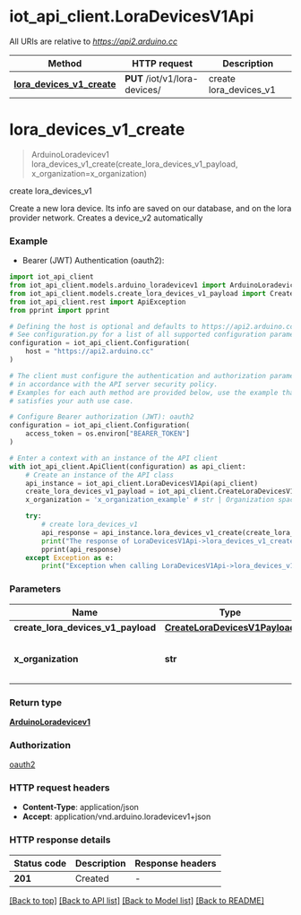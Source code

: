 # iot_api_client.LoraDevicesV1Api

All URIs are relative to *https://api2.arduino.cc*

Method | HTTP request | Description
------------- | ------------- | -------------
[**lora_devices_v1_create**](LoraDevicesV1Api.md#lora_devices_v1_create) | **PUT** /iot/v1/lora-devices/ | create lora_devices_v1


# **lora_devices_v1_create**
> ArduinoLoradevicev1 lora_devices_v1_create(create_lora_devices_v1_payload, x_organization=x_organization)

create lora_devices_v1

Create a new lora device. Its info are saved on our database, and on the lora provider network. Creates a device_v2 automatically

### Example

* Bearer (JWT) Authentication (oauth2):

```python
import iot_api_client
from iot_api_client.models.arduino_loradevicev1 import ArduinoLoradevicev1
from iot_api_client.models.create_lora_devices_v1_payload import CreateLoraDevicesV1Payload
from iot_api_client.rest import ApiException
from pprint import pprint

# Defining the host is optional and defaults to https://api2.arduino.cc
# See configuration.py for a list of all supported configuration parameters.
configuration = iot_api_client.Configuration(
    host = "https://api2.arduino.cc"
)

# The client must configure the authentication and authorization parameters
# in accordance with the API server security policy.
# Examples for each auth method are provided below, use the example that
# satisfies your auth use case.

# Configure Bearer authorization (JWT): oauth2
configuration = iot_api_client.Configuration(
    access_token = os.environ["BEARER_TOKEN"]
)

# Enter a context with an instance of the API client
with iot_api_client.ApiClient(configuration) as api_client:
    # Create an instance of the API class
    api_instance = iot_api_client.LoraDevicesV1Api(api_client)
    create_lora_devices_v1_payload = iot_api_client.CreateLoraDevicesV1Payload() # CreateLoraDevicesV1Payload | 
    x_organization = 'x_organization_example' # str | Organization space identifer (optional) (optional)

    try:
        # create lora_devices_v1
        api_response = api_instance.lora_devices_v1_create(create_lora_devices_v1_payload, x_organization=x_organization)
        print("The response of LoraDevicesV1Api->lora_devices_v1_create:\n")
        pprint(api_response)
    except Exception as e:
        print("Exception when calling LoraDevicesV1Api->lora_devices_v1_create: %s\n" % e)
```



### Parameters


Name | Type | Description  | Notes
------------- | ------------- | ------------- | -------------
 **create_lora_devices_v1_payload** | [**CreateLoraDevicesV1Payload**](CreateLoraDevicesV1Payload.md)|  | 
 **x_organization** | **str**| Organization space identifer (optional) | [optional] 

### Return type

[**ArduinoLoradevicev1**](ArduinoLoradevicev1.md)

### Authorization

[oauth2](../README.md#oauth2)

### HTTP request headers

 - **Content-Type**: application/json
 - **Accept**: application/vnd.arduino.loradevicev1+json

### HTTP response details

| Status code | Description | Response headers |
|-------------|-------------|------------------|
**201** | Created |  -  |

[[Back to top]](#) [[Back to API list]](../README.md#documentation-for-api-endpoints) [[Back to Model list]](../README.md#documentation-for-models) [[Back to README]](../README.md)

